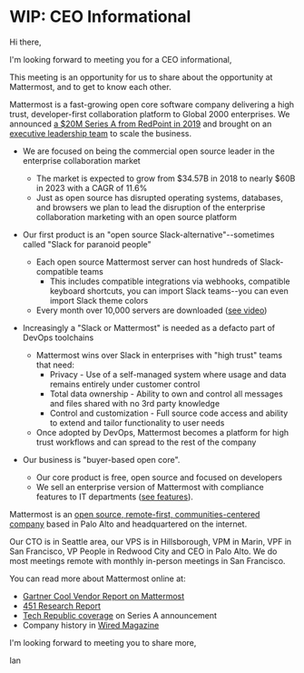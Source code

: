# WIP: CEO Informational 

Hi there, 

I'm looking forward to meeting you for a CEO informational, 

This meeting is an opportunity for us to share about the opportunity at Mattermost, and to get to know each other. 

Mattermost is a fast-growing open core software company delivering a high trust, developer-first collaboration platform to Global 2000 enterprises. We announced [a $20M Series A from RedPoint in 2019](https://www.techrepublic.com/article/how-open-source-mattermost-is-sneaking-up-on-slacks-messaging-empire/) and brought on an [executive leadership team](https://www.globenewswire.com/news-release/2019/03/27/1780869/0/en/Mattermost-Builds-out-Executive-Leadership-Team-Adds-Board-of-Advisors-and-Opens-San-Francisco-Office.html) to scale the business. 

- We are focused on being the commercial open source leader in the enterprise collaboration market
  -  The market is expected to grow from $34.57B in 2018 to nearly $60B in 2023 with a CAGR of 11.6%
  -  Just as open source has disrupted operating systems, databases, and browsers we plan to lead the disruption of the enterprise collaboration marketing with an open source platform 

- Our first product is an "open source Slack-alternative"--sometimes called "Slack for paranoid people" 
  -  Each open source Mattermost server can host hundreds of Slack-compatible teams 
     -  This includes compatible integrations via webhooks, compatible keyboard shortcuts, you can import Slack teams--you can even import Slack theme colors   
  -  Every month over 10,000 servers are downloaded ([see video](https://twitter.com/Mattermost/status/1116903841633587201))

- Increasingly a "Slack or Mattermost" is needed as a defacto part of DevOps toolchains  
  -  Mattermost wins over Slack in enterprises with "high trust" teams that need: 
     -  Privacy - Use of a self-managed system where usage and data remains entirely under customer control  
     -  Total data ownership - Ability to own and control all messages and files shared with no 3rd party knowledge 
     -  Control and customization - Full source code access and ability to extend and tailor functionality to user needs 
  -  Once adopted by DevOps, Mattermost becomes a platform for high trust workflows and can spread to the rest of the company 

- Our business is "buyer-based open core". 
  -  Our core product is free, open source and focused on developers   
  -  We sell an enterprise version of Mattermost with compliance features to IT departments ([see features](https://mattermost.com/pricing-feature-comparison/)). 
 
Mattermost is an [open source, remote-first, communities-centered company](https://docs.mattermost.com/process/handbook.html#company) based in Palo Alto and headquartered on the internet. 

Our CTO is in Seattle area, our VPS is in Hillsborough, VPM in Marin, VPF in San Francisco, VP People in Redwood City and CEO in Palo Alto. We do most meetings remote with monthly in-person meetings in San Francisco. 

You can read more about Mattermost online at: 
- [Gartner Cool Vendor Report on Mattermost](https://drive.google.com/file/d/1N7KAE-IwMdUyO0O5p70LQbv15flJQ_7B/view?usp=sharing) 
- [451 Research Report](https://drive.google.com/file/d/1ss3hf68ynbJOg2LmBGieHcc3ZAQKaMuU/view?usp=sharing) 
- [Tech Republic coverage](https://www.techrepublic.com/article/how-open-source-mattermost-is-sneaking-up-on-slacks-messaging-empire/) on Series A announcement 
- Company history in [Wired Magazine](https://www.wired.com/2016/03/open-source-devs-racing-build-better-versions-slack/)  

I'm looking forward to meeting you to share more, 

Ian 




